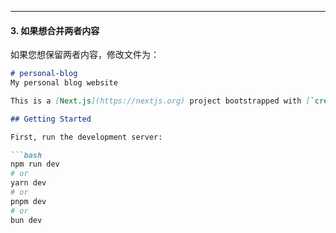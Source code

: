
---

#### 3. **如果想合并两者内容**
如果您想保留两者内容，修改文件为：
```markdown
# personal-blog
My personal blog website

This is a [Next.js](https://nextjs.org) project bootstrapped with [`create-next-app`](https://github.com/vercel/next.js/tree/canary/packages/create-next-app).

## Getting Started

First, run the development server:

```bash
npm run dev
# or
yarn dev
# or
pnpm dev
# or
bun dev
